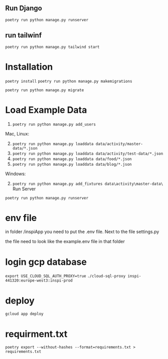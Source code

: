 ## Run Django
```poetry run python manage.py runserver```

## run tailwinf
```poetry run python manage.py tailwind start```



# Installation 

`poetry install`
`poetry run python manage.py makemigrations`

`poetry run python manage.py migrate`

# Load Example Data

1) `poetry run python manage.py add_users`

Mac, Linux:

2) `poetry run python manage.py loaddata data/activity/master-data/*.json`
2) `poetry run python manage.py loaddata data/activity/test-data/*.json`
3) `poetry run python manage.py loaddata data/food/*.json`
4) `poetry run python manage.py loaddata data/blog/*.json`

Windows:

2) `poetry run python manage.py add_fixtures data\activity\master-data\`
Run Server

`poetry run python manage.py runserver`


# env file
in folder /inspiApp you need to put the .env file.
Next to the file settings.py

the file need to look like the example.env file in that folder


# login gcp database
`export USE_CLOUD_SQL_AUTH_PROXY=true`
`./cloud-sql-proxy inspi-441320:europe-west3:inspi-prod`

# deploy
`gcloud app deploy`



# requirment.txt
`poetry export --without-hashes --format=requirements.txt > requirements.txt`